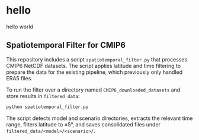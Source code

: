 # hello
hello world

## Spatiotemporal Filter for CMIP6

This repository includes a script `spatiotemporal_filter.py` that processes CMIP6 NetCDF datasets. The script applies latitude and time filtering to prepare the data for the existing pipeline, which previously only handled ERA5 files.

To run the filter over a directory named `CMIP6_downloaded_datasets` and store results in `filtered_data`:

```bash
python spatiotemporal_filter.py
```

The script detects model and scenario directories, extracts the relevant time range, filters latitude to ±5°, and saves consolidated files under `filtered_data/<model>/<scenario>/`.
